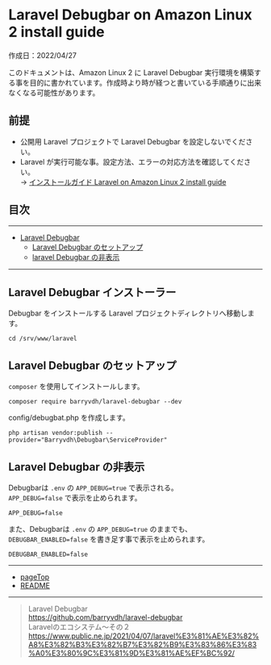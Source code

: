 # <a name="pageTop"></a>Laravel Debugbar on Amazon Linux 2 install guide

作成日：2022/04/27<br>

このドキュメントは、Amazon Linux 2 に Laravel Debugbar 実行環境を構築する事を目的に書かれています。作成時より時が経つと書いている手順通りに出来なくなる可能性があります。

## 前提
+ 公開用 Laravel プロジェクトで Laravel Debugbar を設定しないでください。
+ Laravel が実行可能な事。設定方法、エラーの対応方法を確認してください。<br>-> [インストールガイド Laravel on Amazon Linux 2 install guide](Laravel-on-Amazon-Linux-2-install-guide.md) 

## 目次
***
+ [Laravel Debugbar](#laravel_debugbar)
   + [Laravel Debugbar のセットアップ](#set_up_laravel_debugbar)
   + [laravel Debugbar の非表示](#laravel_debugbar_false)
***

## <a name="laravel_debugbar"></a>Laravel Debugbar インストーラー
Debugbar をインストールする Laravel プロジェクトディレクトリへ移動します。
```
cd /srv/www/laravel
```

## <a name="set_up_laravel_debugbar"></a>Laravel Debugbar のセットアップ
```composer``` を使用してインストールします。
```
composer require barryvdh/laravel-debugbar --dev
```

config/debugbat.php を作成します。
```
php artisan vendor:publish --provider="Barryvdh\Debugbar\ServiceProvider"
```

## <a name="laravel_debugbar_false"></a>Laravel Debugbar の非表示
Debugbarは ```.env``` の ```APP_DEBUG=true``` で表示される。<br>
```APP_DEBUG=false``` で表示を止められます。
```
APP_DEBUG=false
```

また、Debugbarは ```.env``` の ```APP_DEBUG=true``` のままでも、<br>
```DEBUGBAR_ENABLED=false``` を書き足す事で表示を止められます。
```
DEBUGBAR_ENABLED=false
```

***
+ [pageTop](#pageTop)
+ [README](README.md)
***
>Laravel Debugbar<br>
>https://github.com/barryvdh/laravel-debugbar<br>
>Laravelのエコシステム〜その２<br>
>https://www.public.ne.jp/2021/04/07/laravel%E3%81%AE%E3%82%A8%E3%82%B3%E3%82%B7%E3%82%B9%E3%83%86%E3%83%A0%E3%80%9C%E3%81%9D%E3%81%AE%EF%BC%92/